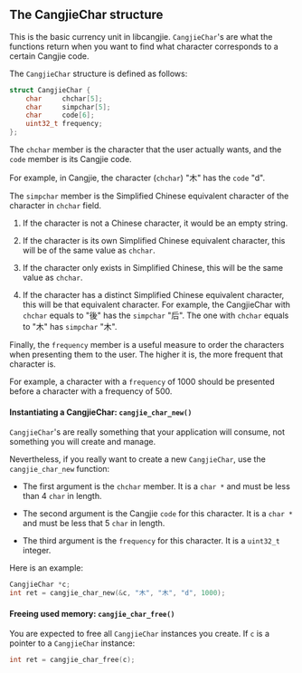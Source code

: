 ## The CangjieChar structure

This is the basic currency unit in libcangjie. `CangjieChar`'s are what the
functions return when you want to find what character corresponds to a certain
Cangjie code.

The `CangjieChar` structure is defined as follows:

```c
struct CangjieChar {
    char     chchar[5];
    char     simpchar[5];
    char     code[6];
    uint32_t frequency;
};
```

The `chchar` member is the character that the user actually wants, and the
`code` member is its Cangjie code.

For example, in Cangjie, the character (`chchar`) "木" has the `code` "d".

The `simpchar` member is the Simplified Chinese equivalent character of
the character in `chchar` field.

1. If the character is not a Chinese character, it would be an empty string.

2. If the character is its own Simplified Chinese equivalent character,
this will be of the same value as `chchar`.

3. If the character only exists in Simplified Chinese, this will be the
same value as `chchar`.

4. If the character has a distinct Simplified Chinese equivalent character,
this will be that equivalent character. For example, the CangjieChar with
`chchar` equals to "後" has the `simpchar` "后". The one with `chchar`
equals to "木" has `simpchar` "木".

Finally, the `frequency` member is a useful measure to order the characters
when presenting them to the user. The higher it is, the more frequent that
character is.

For example, a character with a `frequency` of 1000 should be presented before
a character with a frequency of 500.

#### Instantiating a CangjieChar: `cangjie_char_new()`

`CangjieChar`'s are really something that your application will consume, not
something you will create and manage.

Nevertheless, if you really want to create a new `CangjieChar`, use the
`cangjie_char_new` function:

* The first argument is the `chchar` member. It is a `char *` and must be
  less than 4 `char` in length.

* The second argument is the Cangjie `code` for this character. It is a
  `char *` and must be less that 5 `char` in length.

* The third argument is the `frequency` for this character. It is a `uint32_t`
  integer.

Here is an example:

```c
CangjieChar *c;
int ret = cangjie_char_new(&c, "木", "木", "d", 1000);
```

#### Freeing used memory: `cangjie_char_free()`

You are expected to free all `CangjieChar` instances you create. If `c` is a
pointer to a `CangjieChar` instance:

```c
int ret = cangjie_char_free(c);
```
